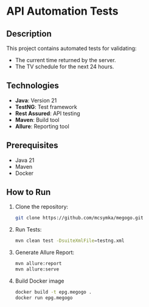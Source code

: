 # API Automation Tests

## Description
This project contains automated tests for validating:
- The current time returned by the server.
- The TV schedule for the next 24 hours.

## Technologies
- **Java**: Version 21
- **TestNG**: Test framework
- **Rest Assured**: API testing
- **Maven**: Build tool
- **Allure**: Reporting tool

## Prerequisites
- Java 21
- Maven
- Docker

## How to Run
1. Clone the repository:
   ```bash
   git clone https://github.com/mcsymka/megogo.git

2. Run Tests:
   ```bash
   mvn clean test -DsuiteXmlFile=testng.xml


3. Generate Allure Report:
   ```bash
   mvn allure:report
   mvn allure:serve

4. Build Docker image
   ```bash
   docker build -t epg.megogo .
   docker run epg.megogo